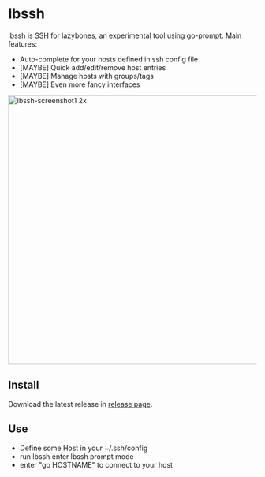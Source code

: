 # lbssh

lbssh is SSH for lazybones, an experimental tool using go-prompt. Main features:

- Auto-complete for your hosts defined in ssh config file
- [MAYBE] Quick add/edit/remove host entries
- [MAYBE] Manage hosts with groups/tags
- [MAYBE] Even more fancy interfaces

<img width="546" alt="lbssh-screenshot1 2x" src="https://user-images.githubusercontent.com/731266/32082491-79800690-baee-11e7-945a-de4e33578ac7.png">

## Install

Download the latest release in [release page](https://github.com/piglei/lbssh/releases/tag/v0.0.1).

## Use

- Define some Host in your ~/.ssh/config
- run lbssh enter lbssh prompt mode
- enter "go HOSTNAME" to connect to your host
